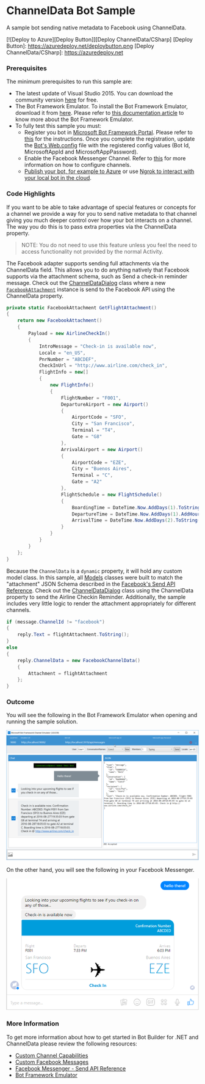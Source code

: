 
# ChannelData Bot Sample

A sample bot sending native metadata to Facebook using ChannelData.

[![Deploy to Azure][Deploy Button]][Deploy ChannelData/CSharp]
[Deploy Button]: https://azuredeploy.net/deploybutton.png
[Deploy ChannelData/CSharp]: https://azuredeploy.net

### Prerequisites

The minimum prerequisites to run this sample are:
* The latest update of Visual Studio 2015. You can download the community version [here](http://www.visualstudio.com) for free.
* The Bot Framework Emulator. To install the Bot Framework Emulator, download it from [here](https://aka.ms/bf-bc-emulator). Please refer to [this documentation article](https://docs.botframework.com/en-us/csharp/builder/sdkreference/gettingstarted.html#emulator) to know more about the Bot Framework Emulator.
*  To fully test this sample you must:
    *  Register you bot in [Microsoft Bot Framework Portal](https://dev.botframework.com/bots). Please refer to [this](https://docs.botframework.com/en-us/csharp/builder/sdkreference/gettingstarted.html#registering) for the instructions. Once you complete the registration, update the [Bot's Web.config](Web.config#L9-L11) file with the registered config values (Bot Id, MicrosoftAppId and MicrosoftAppPassword). 
    *  Enable the Facebook Messenger Channel. Refer to [this](https://docs.botframework.com/en-us/csharp/builder/sdkreference/gettingstarted.html#channels) for more information on how to configure channels.
    *  [Publish your bot, for example to Azure](https://docs.botframework.com/en-us/csharp/builder/sdkreference/gettingstarted.html#publishing) or use [Ngrok to interact with your local bot in the cloud](https://docs.botframework.com/en-us/tools/bot-framework-emulator/#using-the-emulator-with-ngrok-to-interact-with-your-bot-in-the-cloud).

### Code Highlights

If you want to be able to take advantage of special features or concepts for a channel we provide a way for you to send native metadata to that channel giving you much deeper control over how your bot interacts on a channel. The way you do this is to pass extra properties via the ChannelData property.

>NOTE: You do not need to use this feature unless you feel the need to access functionality not provided by the normal Activity.

The Facebook adapter supports sending full attachments via the ChannelData field. This allows you to do anything natively that Facebook supports via the attachment schema, such as Send a check-in reminder message.
Check out the [ChannelDataDialog](ChannelDataDialog.cs#L43-L82) class where a new [`FacebookAttachment`](Models/FacebookAttachment.cs) instance is send to the Facebook API using the ChannelData property.

````C#
private static FacebookAttachment GetFlightAttachment()
{
    return new FacebookAttachment()
    {
        Payload = new AirlineCheckIn()
        {
            IntroMessage = "Check-in is available now",
            Locale = "en_US",
            PnrNumber = "ABCDEF",
            CheckInUrl = "http://www.airline.com/check_in",
            FlightInfo = new[]
            {
                new FlightInfo()
                {
                    FlightNumber = "F001",
                    DepartureAirport = new Airport()
                    {
                        AirportCode = "SFO",
                        City = "San Francisco",
                        Terminal = "T4",
                        Gate = "G8"
                    },
                    ArrivalAirport = new Airport()
                    {
                        AirportCode = "EZE",
                        City = "Buenos Aires",
                        Terminal = "C",
                        Gate = "A2"
                    },
                    FlightSchedule = new FlightSchedule()
                    {
                        BoardingTime = DateTime.Now.AddDays(1).ToString("yyyy-MM-ddTH:mm"),
                        DepartureTime = DateTime.Now.AddDays(1).AddHours(1.5).ToString("yyy-MM-ddTH:mm"),
                        ArrivalTime = DateTime.Now.AddDays(2).ToString("yyyy-MM-ddTH:mm")
                    }
                }
            }
        }
    };
}
````

Because the `ChannelData` is a `dynamic` property, it will hold any custom model class. In this sample, all [Models](Models) classes were built to match the "attachment" JSON Schema described in the [Facebook's Send API Reference](https://developers.facebook.com/docs/messenger-platform/send-api-reference).
Check out the [ChannelDataDialog](ChannelDataDialog.cs#L33-L36) class using the ChannelData property to send the Airline Checkin Reminder. Additionally, the sample includes very little logic to render the attachment appropriately for different channels.

````C#
if (message.ChannelId != "facebook")
{
    reply.Text = flightAttachment.ToString();
}
else
{
    reply.ChannelData = new FacebookChannelData()
    {
        Attachment = flightAttachment
    };
}
````

### Outcome

You will see the following in the Bot Framework Emulator when opening and running the sample solution.

![Sample Outcome Emulator](images/outcome-emulator.png)

On the other hand, you will see the following in your Facebook Messenger.

![Sample Outcome Facebook](images/outcome-facebook.png)



### More Information

To get more information about how to get started in Bot Builder for .NET and ChannelData please review the following resources:

* [Custom Channel Capabilities](https://docs.botframework.com/en-us/csharp/builder/sdkreference/channels.html)
* [Custom Facebook Messages](https://docs.botframework.com/en-us/csharp/builder/sdkreference/channels.html#customfacebookmessages)
* [Facebook Messenger - Send API Reference](https://developers.facebook.com/docs/messenger-platform/send-api-reference/airline-checkin-template)
* [Bot Framework Emulator](https://docs.botframework.com/en-us/tools/bot-framework-emulator/#using-the-emulator-with-ngrok-to-interact-with-your-bot-in-the-cloud)
